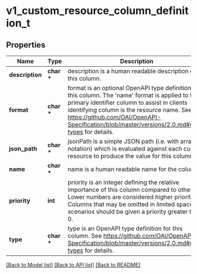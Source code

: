 # v1_custom_resource_column_definition_t

## Properties
Name | Type | Description | Notes
------------ | ------------- | ------------- | -------------
**description** | **char \*** | description is a human readable description of this column. | [optional] 
**format** | **char \*** | format is an optional OpenAPI type definition for this column. The &#39;name&#39; format is applied to the primary identifier column to assist in clients identifying column is the resource name. See https://github.com/OAI/OpenAPI-Specification/blob/master/versions/2.0.md#data-types for details. | [optional] 
**json_path** | **char \*** | jsonPath is a simple JSON path (i.e. with array notation) which is evaluated against each custom resource to produce the value for this column. | 
**name** | **char \*** | name is a human readable name for the column. | 
**priority** | **int** | priority is an integer defining the relative importance of this column compared to others. Lower numbers are considered higher priority. Columns that may be omitted in limited space scenarios should be given a priority greater than 0. | [optional] 
**type** | **char \*** | type is an OpenAPI type definition for this column. See https://github.com/OAI/OpenAPI-Specification/blob/master/versions/2.0.md#data-types for details. | 

[[Back to Model list]](../README.md#documentation-for-models) [[Back to API list]](../README.md#documentation-for-api-endpoints) [[Back to README]](../README.md)


